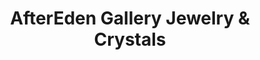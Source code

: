 ---
title: "AfterEden Gallery Jewelry & Crystals"
url: /beacon/aftereden-gallery-jewelry-and-crystals/
shop: jewelry
---